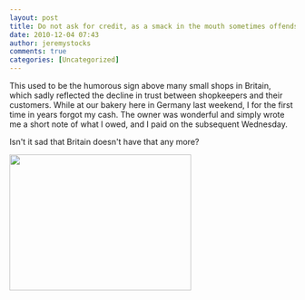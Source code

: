 ```yaml
---
layout: post
title: Do not ask for credit, as a smack in the mouth sometimes offends
date: 2010-12-04 07:43
author: jeremystocks
comments: true
categories: [Uncategorized]
---
```

This used to be the humorous sign above many small shops in Britain, which sadly reflected the decline in trust between shopkeepers and their customers. While at our bakery here in Germany last weekend, I for the first time in years forgot my cash. The owner was wonderful and simply wrote me a short note of what I owed, and I paid on the subsequent Wednesday.

Isn't it sad that Britain doesn't have that any more?

<a href="http://jeremystocks.files.wordpress.com/2010/12/spm_a0070.jpg"><img src="http://jeremystocks.files.wordpress.com/2010/12/spm_a0070.jpg" alt="" title="SPM_A0070" width="320" height="240" class="alignnone size-full wp-image-634" /></a>
